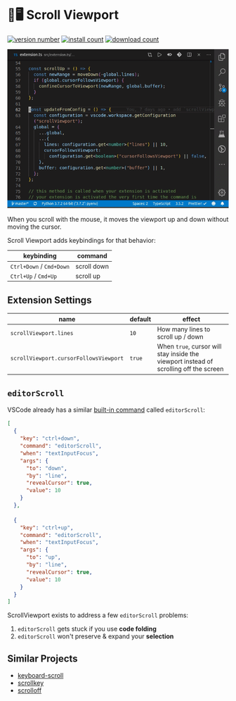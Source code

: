 # 📜🖥 Scroll Viewport

[![version number](https://vsmarketplacebadge.apphb.com/version-short/bmalehorn.scroll-viewport.svg)](https://marketplace.visualstudio.com/items?itemName=bmalehorn.scroll-viewport)
[![install count](https://vsmarketplacebadge.apphb.com/installs-short/bmalehorn.scroll-viewport.svg)](https://marketplace.visualstudio.com/items?itemName=bmalehorn.scroll-viewport)
[![download count](https://vsmarketplacebadge.apphb.com/downloads-short/bmalehorn.scroll-viewport.svg)](https://marketplace.visualstudio.com/items?itemName=bmalehorn.scroll-viewport)

![demo](demo.gif)

When you scroll with the mouse, it moves the viewport up and down without moving the cursor.

Scroll Viewport adds keybindings for that behavior:

| keybinding               | command     |
| ------------------------ | ----------- |
| `Ctrl+Down` / `Cmd+Down` | scroll down |
| `Ctrl+Up` / `Cmd+Up`     | scroll up   |

## Extension Settings

| name                                   | default | effect                                                                                |
| -------------------------------------- | ------- | ------------------------------------------------------------------------------------- |
| `scrollViewport.lines`                 | `10`    | How many lines to scroll up / down                                                    |
| `scrollViewport.cursorFollowsViewport` | `true`  | When `true`, cursor will stay inside the viewport instead of scrolling off the screen |

## `editorScroll`

VSCode already has a similar [built-in command](https://code.visualstudio.com/api/references/commands) called `editorScroll`:

```json
[
  {
    "key": "ctrl+down",
    "command": "editorScroll",
    "when": "textInputFocus",
    "args": {
      "to": "down",
      "by": "line",
      "revealCursor": true,
      "value": 10
    }
  },

  {
    "key": "ctrl+up",
    "command": "editorScroll",
    "when": "textInputFocus",
    "args": {
      "to": "up",
      "by": "line",
      "revealCursor": true,
      "value": 10
    }
  }
]
```

ScrollViewport exists to address a few `editorScroll` problems:

1. `editorScroll` gets stuck if you use **code folding**
2. `editorScroll` won't preserve & expand your **selection**

## Similar Projects

- [keyboard-scroll](https://github.com/finalclass/vscode-keyboard-scroll)
- [scrollkey](https://github.com/74th/vscode-scrollkey)
- [scrolloff](https://github.com/TickleForce/vscode-scrolloff)
